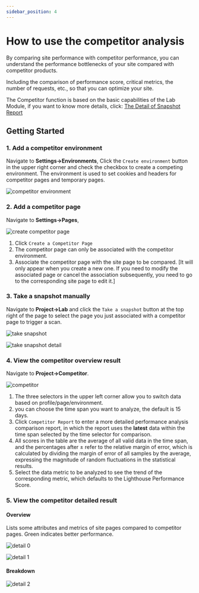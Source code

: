 ```yaml
---
sidebar_position: 4
---
```


# How to use the competitor analysis

By comparing site performance with competitor performance, you can understand the performance bottlenecks of your site compared with competitor products.

Including the comparison of performance score, critical metrics, the number of requests, etc., so that you can optimize your site.

The Competitor function is based on the basic capabilities of the Lab Module, if you want to know more details, click: [The Detail of Snapshot Report](./report)

## Getting Started

### 1. Add a competitor environment

Navigate to **Settings->Environments**,
Click the `Create environment` button in the upper right corner and check the checkbox to create a competing environment. The environment is used to set cookies and headers for competitor pages and temporary pages.

![competitor environment](/settings/environment-competitor.png)

### 2. Add a competitor page

Navigate to **Settings->Pages**,

![create competitor page](/settings/create-competitor-page.png)

1. Click `Create a Competitor Page`
2. The competitor page can only be associated with the competitor environment.
3. Associate the competitor page with the site page to be compared. [It will only appear when you create a new one. If you need to modify the associated page or cancel the association subsequently, you need to go to the corresponding site page to edit it.]

### 3. Take a snapshot manually

Navigate to **Project→Lab** and click the `Take a snapshot` button at the top right of the page to select the page you just associated with a competitor page to trigger a scan.

![take snapshot](/lab/take-snapshot.png)

![take snapshot detail](/lab/take-snapshot-detail.png)

### 4. View the competitor overview result

Navigate to **Project→Competitor**.

![competitor](/lab/competitor.png)

1. The three selectors in the upper left corner allow you to switch data based on profile/page/environment.
2. you can choose the time span you want to analyze, the default is 15 days.
3. Click `Competitor Report` to enter a more detailed performance analysis comparison report, in which the report uses the **latest** data within the time span selected by the time selector for comparison.
4. All scores in the table are the average of all valid data in the time span, and the percentages after ± refer to the relative margin of error, which is calculated by dividing the margin of error of all samples by the average, expressing the magnitude of random fluctuations in the statistical results.
5. Select the data metric to be analyzed to see the trend of the corresponding metric, which defaults to the Lighthouse Performance Score.

### 5. View the competitor detailed result

#### Overview

Lists some attributes and metrics of site pages compared to competitor pages. Green indicates better performance.

![detail 0](/lab/competitor-detail-0.png)

![detail 1](/lab/competitor-detail-1.png)

#### Breakdown

![detail 2](/lab/competitor-detail-2.png)
